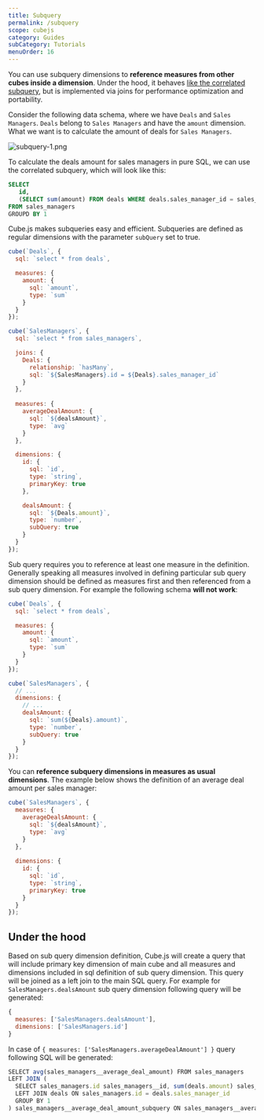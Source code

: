 ```yaml
---
title: Subquery
permalink: /subquery
scope: cubejs
category: Guides
subCategory: Tutorials
menuOrder: 16
---
```


[comment]: # (PROOFREAD: DONE)

You can use subquery dimensions to **reference measures from other cubes inside a dimension**. Under the hood, it behaves [like the correlated subquery](https://en.wikipedia.org/wiki/Correlated_subquery), but is implemented via joins for performance optimization and portability.

Consider the following data schema, where we have `Deals` and `Sales Managers`. `Deals` belong to `Sales Managers` and have the `amount` dimension. What we want is to calculate the amount of deals for `Sales Managers`.

![subquery-1.png](https://raw.githubusercontent.com/statsbotco/cube.js/master/docs/Guides/subquery-1.png)


To calculate the deals amount for sales managers in pure SQL, we can use the correlated subquery, which will look like this:

```sql
SELECT
   id,
   (SELECT sum(amount) FROM deals WHERE deals.sales_manager_id = sales_managers.id) as deals_amount
FROM sales_managers
GROUPD BY 1
```

Cube.js makes subqueries easy and efficient. Subqueries are defined as regular dimensions with the parameter `subQuery` set to true.

```javascript
cube(`Deals`, {
  sql: `select * from deals`,

  measures: {
    amount: {
      sql: `amount`,
      type: `sum`
    }
  }
});

cube(`SalesManagers`, {
  sql: `select * from sales_managers`,

  joins: {
    Deals: {
      relationship: `hasMany`,
      sql: `${SalesManagers}.id = ${Deals}.sales_manager_id`
    }
  },
  
  measures: {
    averageDealAmount: {
      sql: `${dealsAmount}`,
      type: `avg`
    }
  },

  dimensions: {
    id: {
      sql: `id`,
      type: `string`,
      primaryKey: true
    },

    dealsAmount: {
      sql: `${Deals.amount}`,
      type: `number`,
      subQuery: true
    }
  }
});
```

Sub query requires you to reference at least one measure in the definition. 
Generally speaking all measures involved in defining particular sub query dimension should be defined as measures first and then referenced from a sub query dimension.
For example the following schema **will not work**:

```javascript
cube(`Deals`, {
  sql: `select * from deals`,

  measures: {
    amount: {
      sql: `amount`,
      type: `sum`
    }
  }
});

cube(`SalesManagers`, {
  // ...
  dimensions: {
    // ...
    dealsAmount: {
      sql: `sum(${Deals}.amount)`,
      type: `number`,
      subQuery: true
    }
  }
});
```

You can **reference subquery dimensions in measures as usual dimensions**. The example below shows the definition of an average deal amount per sales manager:

```javascript
cube(`SalesManagers`, {
  measures: {
    averageDealsAmount: {
      sql: `${dealsAmount}`,
      type: `avg`
    }
  },
  
  dimensions: {
    id: {
      sql: `id`,
      type: `string`,
      primaryKey: true
    }
  }
});
```

## Under the hood

Based on sub query dimension definition, Cube.js will create a query that will include primary key dimension of main cube and all measures and dimensions included in sql definition of sub query dimension.
This query will be joined as a left join to the main SQL query.
For example for `SalesManagers.dealsAmount` sub query dimension following query will be generated:

```javascript
{
  measures: ['SalesManagers.dealsAmount'],
  dimensions: ['SalesManagers.id']
}
```

In case of `{ measures: ['SalesManagers.averageDealAmount'] }` query following SQL will be generated:

```javascript
SELECT avg(sales_managers__average_deal_amount) FROM sales_managers
LEFT JOIN (
  SELECT sales_managers.id sales_managers__id, sum(deals.amount) sales_managers__average_deal_amount FROM sales_managers
  LEFT JOIN deals ON sales_managers.id = deals.sales_manager_id
  GROUP BY 1
) sales_managers__average_deal_amount_subquery ON sales_managers__average_deal_amount_subquery.sales_managers__id = sales_managers.id
```
